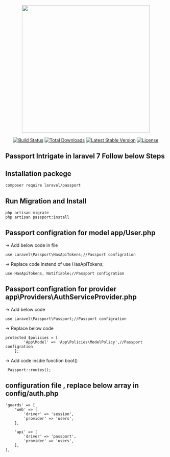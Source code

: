 <p align="center"><img src="https://res.cloudinary.com/dtfbvvkyp/image/upload/v1566331377/laravel-logolockup-cmyk-red.svg" width="400"></p>

<p align="center">
<a href="https://travis-ci.org/laravel/framework"><img src="https://travis-ci.org/laravel/framework.svg" alt="Build Status"></a>
<a href="https://packagist.org/packages/laravel/framework"><img src="https://poser.pugx.org/laravel/framework/d/total.svg" alt="Total Downloads"></a>
<a href="https://packagist.org/packages/laravel/framework"><img src="https://poser.pugx.org/laravel/framework/v/stable.svg" alt="Latest Stable Version"></a>
<a href="https://packagist.org/packages/laravel/framework"><img src="https://poser.pugx.org/laravel/framework/license.svg" alt="License"></a>
</p>

## Passport Intrigate in laravel 7 Follow below Steps

## Installation packege
```
composer require laravel/passport
```

## Run Migration and Install
```
php artisan migrate
php artisan passport:install
```

## Passport configration for model app/User.php
-> Add below code in file <br>
```
use Laravel\Passport\HasApiTokens;//Passport configration
```

-> Replace code instend of use HasApiTokens;<br>
```
use HasApiTokens, Notifiable;//Passport configration
```

## Passport configration for provider app\Providers\AuthServiceProvider.php

-> Add below code <br>
```
use Laravel\Passport\Passport;//Passport configration
```

-> Replace below code <br>
```
protected $policies = [
        'App\Model' => 'App\Policies\ModelPolicy',//Passport configration
    ];
```     
-> Add code insdie function boot() <br>
```
 Passport::routes(); 
```

## configuration file , replace below array in config/auth.php <br>
```
'guards' => [
    'web' => [
        'driver' => 'session',
        'provider' => 'users',
    ],

    'api' => [
        'driver' => 'passport',
        'provider' => 'users',
    ],
],
```